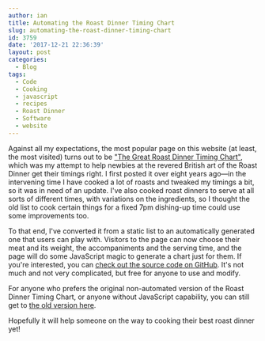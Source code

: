 ```yaml
---
author: ian
title: Automating the Roast Dinner Timing Chart
slug: automating-the-roast-dinner-timing-chart
id: 3759
date: '2017-12-21 22:36:39'
layout: post
categories:
  - Blog
tags:
  - Code
  - Cooking
  - javascript
  - recipes
  - Roast Dinner
  - Software
  - website
---
```


Against all my expectations, the most popular page on this website (at least, the most visited) turns out to be ["The Great Roast Dinner Timing Chart"](https://ianrenton.github.io/roastdinner/), which was my attempt to help newbies at the revered British art of the Roast Dinner get their timings right. I first posted it over eight years ago—in the intervening time I have cooked a lot of roasts and tweaked my timings a bit, so it was in need of an update. I've also cooked roast dinners to serve at all sorts of different times, with variations on the ingredients, so I thought the old list to cook certain things for a fixed 7pm dishing-up time could use some improvements too.

To that end, I've converted it from a static list to an automatically generated one that users can play with. Visitors to the page can now choose their meat and its weight, the accompaniments and the serving time, and the page will do some JavaScript magic to generate a chart just for them. If you're interested, you can [check out the source code on GitHub](https://github.com/ianrenton/roastdinner/blob/master/roastdinner.html). It's not much and not very complicated, but free for anyone to use and modify.

For anyone who prefers the original non-automated version of the Roast Dinner Timing Chart, or anyone without JavaScript capability, you can still get to [the old version here](/recipes/the-great-roast-dinner-timing-chart-old/).

Hopefully it will help someone on the way to cooking their best roast dinner yet!